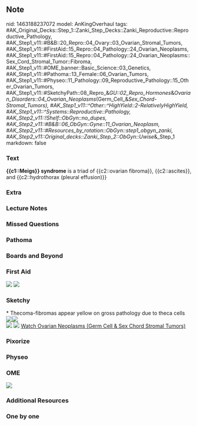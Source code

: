 ## Note
nid: 1463188237072
model: AnKingOverhaul
tags: #AK_Original_Decks::Step_1::Zanki_Step_Decks::Zanki_Reproductive::Reproductive_Pathology, #AK_Step1_v11::#B&B::20_Repro::04_Ovary::03_Ovarian_Stromal_Tumors, #AK_Step1_v11::#FirstAid::15_Repro::04_Pathology::24_Ovarian_Neoplasms, #AK_Step1_v11::#FirstAid::15_Repro::04_Pathology::24_Ovarian_Neoplasms::Sex_Cord_Stromal_Tumor::Fibroma, #AK_Step1_v11::#OME_banner::Basic_Science::03_Genetics, #AK_Step1_v11::#Pathoma::13_Female::06_Ovarian_Tumors, #AK_Step1_v11::#Physeo::11_Pathology::09_Reproductive_Pathology::15_Other_Ovarian_Tumors, #AK_Step1_v11::#SketchyPath::08_Repro_&_GU::02_Repro_Hormones_&_Ovarian_Disorders::04_Ovarian_Neoplasms_(Germ_Cell_&_Sex_Chord-Stromal_Tumors), #AK_Step1_v11::^Other::^HighYield::2-RelativelyHighYield, #AK_Step1_v11::^Systems::Reproductive::Pathology, #AK_Step2_v11::!Shelf::ObGyn::no_dupes, #AK_Step2_v11::#B&B::06_ObGyn::Gyne::11_Ovarian_Neoplasm, #AK_Step2_v11::#Resources_by_rotation::ObGyn::step1_obgyn_zanki, #AK_Step2_v11::Original_decks::Zanki_Step_2::ObGyn::Uwise_&_Step_1
markdown: false

### Text
<div>
  <b>{{c1::Meigs}} syndrome</b> is a triad of {{c2::ovarian
  fibroma}}, {{c2::ascites}}, and {{c2::hydrothorax (pleural
  effusion)}}
</div>

### Extra


### Lecture Notes


### Missed Questions


### Pathoma


### Boards and Beyond


### First Aid
<img src="tmpb7Uu13.png"> <img src="tmpPTP_ZA.png">

### Sketchy
<div>
  * Thecoma-fibromas appear yellow on gross pathology due to theca
  cells
</div>
<div><img src="paste-240578298119229_1566160514431.jpg"><img src=
"paste-240831701189693_1566160514431.jpg"></div><img src=
"paste-240926190470205_1566160514431.jpg"> <img src=
"Complete%20Sketch-7b9270c03362893dd42f55a7104da9a60d576e6b.jpg">
<a href=
"https://dashboard.sketchy.com/study/medical/courses/medical-pathophysiology/units/medical-pathophysiology-reproductive-gu/videos/medical-pathophysiology-reproductive-and-gu-reproductive-hormones-and-ovarian-disorders-ovarian-neoplasms-germ-cell-and-sex-cord-stromal-tumors?utm_source=anki&utm_medium=partnership&utm_campaign=february_update&utm_content=medical">
Watch Ovarian Neoplasms (Germ Cell & Sex Chord Stromal Tumors)</a>

### Pixorize


### Physeo


### OME
<div class="ome-widget">
  <a href="https://onlinemeded.org/spa/obgyn?ref=anki"><img src=
  "_OME_AnkiFlashcards_Topic_4.png"></a>
</div>

### Additional Resources


### One by one

